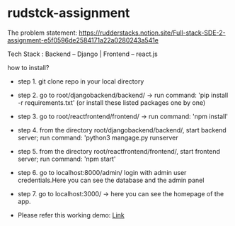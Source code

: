 # rudstck-assignment

The problem statement: https://rudderstacks.notion.site/Full-stack-SDE-2-assignment-e5f0596de2584171a22a0280243a541e

Tech Stack : Backend – Django | Frontend – react.js



how to install?

- step 1. git clone repo in your local directory
- step 2. go to root/djangobackend/backend/ -> run command: 'pip install -r requirements.txt' (or install these listed packages one by one)
- step 3. go to root/reactfrontend/frontend/ -> run command: 'npm install' 
- step 4. from the directory root/djangobackend/backend/, start backend server; run command: 'python3 mangage.py runserver
- step 5. from the directory root/reactfrontend/frontend/, start frontend server; run command: 'npm start'
- step 6. go to localhost:8000/admin/ login with admin user credentials.Here you can see the database and the admin panel
- step 7. go to localhost:3000/ ->  here you can see the homepage of the app.

- Please refer this working demo:
[Link](https://drive.google.com/file/d/1V2JnGCklwFyUXWjONZ_fBtpoNVIa8sXh/view?usp=share_link)
